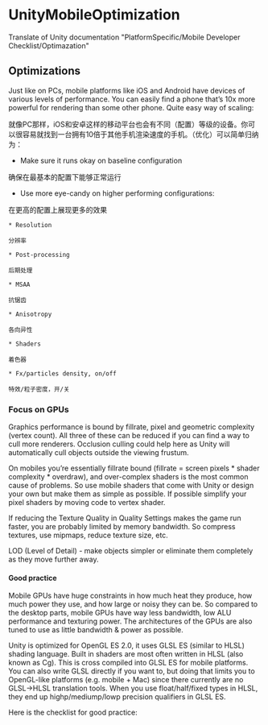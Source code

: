 # UnityMobileOptimization
Translate of Unity documentation "PlatformSpecific/Mobile Developer Checklist/Optimazation"

## Optimizations

Just like on PCs, mobile platforms like iOS and Android have devices of various levels of performance. You can easily find a phone that’s 10x more powerful for rendering than some other phone. Quite easy way of scaling:

就像PC那样，iOS和安卓这样的移动平台也会有不同（配置）等级的设备。你可以很容易就找到一台拥有10倍于其他手机渲染速度的手机。（优化）可以简单归纳为：

* Make sure it runs okay on baseline configuration

确保在最基本的配置下能够正常运行

* Use more eye-candy on higher performing configurations:

在更高的配置上展现更多的效果

	* Resolution
 
	分辨率

	* Post-processing
  
	后期处理

	* MSAA
  
	抗锯齿
  
	* Anisotropy
  
	各向异性
  
	* Shaders
  
	着色器
  
	* Fx/particles density, on/off
  	
	特效/粒子密度，开/关

### Focus on GPUs

Graphics performance is bound by fillrate, pixel and geometric complexity (vertex count). All three of these can be reduced if you can find a way to cull more renderers. Occlusion culling could help here as Unity will automatically cull objects outside the viewing frustum.

On mobiles you’re essentially fillrate bound (fillrate = screen pixels * shader complexity * overdraw), and over-complex shaders is the most common cause of problems. So use mobile shaders that come with Unity or design your own but make them as simple as possible. If possible simplify your pixel shaders by moving code to vertex shader.

If reducing the Texture Quality in Quality Settings makes the game run faster, you are probably limited by memory bandwidth. So compress textures, use mipmaps, reduce texture size, etc.

LOD (Level of Detail) - make objects simpler or eliminate them completely as they move further away.

#### Good practice

Mobile GPUs have huge constraints in how much heat they produce, how much power they use, and how large or noisy they can be. So compared to the desktop parts, mobile GPUs have way less bandwidth, low ALU performance and texturing power. The architectures of the GPUs are also tuned to use as little bandwidth & power as possible.

Unity is optimized for OpenGL ES 2.0, it uses GLSL ES (similar to HLSL) shading language. Built in shaders are most often written in HLSL (also known as Cg). This is cross compiled into GLSL ES for mobile platforms. You can also write GLSL directly if you want to, but doing that limits you to OpenGL-like platforms (e.g. mobile + Mac) since there currently are no GLSL->HLSL translation tools. When you use float/half/fixed types in HLSL, they end up highp/mediump/lowp precision qualifiers in GLSL ES.

Here is the checklist for good practice:
